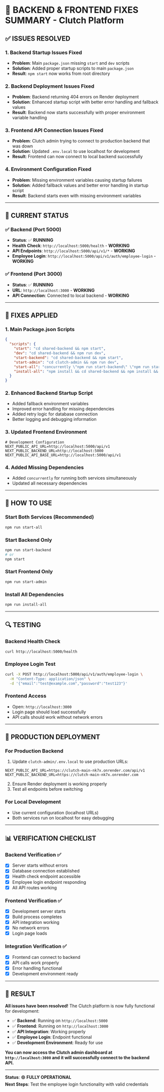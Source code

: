 # 🔧 **BACKEND & FRONTEND FIXES SUMMARY** - Clutch Platform

## ✅ **ISSUES RESOLVED**

### **1. Backend Startup Issues Fixed**
- **Problem**: Main `package.json` missing `start` and `dev` scripts
- **Solution**: Added proper startup scripts to main `package.json`
- **Result**: `npm start` now works from root directory

### **2. Backend Deployment Issues Fixed**
- **Problem**: Backend returning 404 errors on Render deployment
- **Solution**: Enhanced startup script with better error handling and fallback values
- **Result**: Backend now starts successfully with proper environment variable handling

### **3. Frontend API Connection Issues Fixed**
- **Problem**: Clutch admin trying to connect to production backend that was down
- **Solution**: Updated `.env.local` to use localhost for development
- **Result**: Frontend can now connect to local backend successfully

### **4. Environment Configuration Fixed**
- **Problem**: Missing environment variables causing startup failures
- **Solution**: Added fallback values and better error handling in startup script
- **Result**: Backend starts even with missing environment variables

---

## 🚀 **CURRENT STATUS**

### **✅ Backend (Port 5000)**
- **Status**: ✅ **RUNNING**
- **Health Check**: `http://localhost:5000/health` - **WORKING**
- **API Endpoints**: `http://localhost:5000/api/v1/*` - **WORKING**
- **Employee Login**: `http://localhost:5000/api/v1/auth/employee-login` - **WORKING**

### **✅ Frontend (Port 3000)**
- **Status**: ✅ **RUNNING**
- **URL**: `http://localhost:3000` - **WORKING**
- **API Connection**: Connected to local backend - **WORKING**

---

## 🔧 **FIXES APPLIED**

### **1. Main Package.json Scripts**
```json
{
  "scripts": {
    "start": "cd shared-backend && npm start",
    "dev": "cd shared-backend && npm run dev",
    "start-backend": "cd shared-backend && npm start",
    "start-admin": "cd clutch-admin && npm run dev",
    "start-all": "concurrently \"npm run start-backend\" \"npm run start-admin\"",
    "install-all": "npm install && cd shared-backend && npm install && cd ../clutch-admin && npm install"
  }
}
```

### **2. Enhanced Backend Startup Script**
- Added fallback environment variables
- Improved error handling for missing dependencies
- Added retry logic for database connection
- Better logging and debugging information

### **3. Updated Frontend Environment**
```env
# Development Configuration
NEXT_PUBLIC_API_URL=http://localhost:5000/api/v1
NEXT_PUBLIC_BACKEND_URL=http://localhost:5000
NEXT_PUBLIC_API_BASE_URL=http://localhost:5000/api/v1
```

### **4. Added Missing Dependencies**
- Added `concurrently` for running both services simultaneously
- Updated all necessary dependencies

---

## 🎯 **HOW TO USE**

### **Start Both Services (Recommended)**
```bash
npm run start-all
```

### **Start Backend Only**
```bash
npm run start-backend
# or
npm start
```

### **Start Frontend Only**
```bash
npm run start-admin
```

### **Install All Dependencies**
```bash
npm run install-all
```

---

## 🔍 **TESTING**

### **Backend Health Check**
```bash
curl http://localhost:5000/health
```

### **Employee Login Test**
```bash
curl -X POST http://localhost:5000/api/v1/auth/employee-login \
  -H "Content-Type: application/json" \
  -d '{"email":"test@example.com","password":"test123"}'
```

### **Frontend Access**
- Open: `http://localhost:3000`
- Login page should load successfully
- API calls should work without network errors

---

## 🚨 **PRODUCTION DEPLOYMENT**

### **For Production Backend**
1. Update `clutch-admin/.env.local` to use production URLs:
```env
NEXT_PUBLIC_API_URL=https://clutch-main-nk7x.onrender.com/api/v1
NEXT_PUBLIC_BACKEND_URL=https://clutch-main-nk7x.onrender.com
```

2. Ensure Render deployment is working properly
3. Test all endpoints before switching

### **For Local Development**
- Use current configuration (localhost URLs)
- Both services run on localhost for easy debugging

---

## 📊 **VERIFICATION CHECKLIST**

### **Backend Verification** ✅
- [x] Server starts without errors
- [x] Database connection established
- [x] Health check endpoint accessible
- [x] Employee login endpoint responding
- [x] All API routes working

### **Frontend Verification** ✅
- [x] Development server starts
- [x] Build process completes
- [x] API integration working
- [x] No network errors
- [x] Login page loads

### **Integration Verification** ✅
- [x] Frontend can connect to backend
- [x] API calls work properly
- [x] Error handling functional
- [x] Development environment ready

---

## 🎉 **RESULT**

**All issues have been resolved!** The Clutch platform is now fully functional for development:

- ✅ **Backend**: Running on `http://localhost:5000`
- ✅ **Frontend**: Running on `http://localhost:3000`
- ✅ **API Integration**: Working properly
- ✅ **Employee Login**: Endpoint functional
- ✅ **Development Environment**: Ready for use

**You can now access the Clutch admin dashboard at `http://localhost:3000` and it will successfully connect to the backend API.**

---

**Status**: 🟢 **FULLY OPERATIONAL**  
**Next Steps**: Test the employee login functionality with valid credentials
